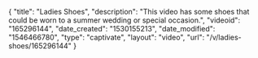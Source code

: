 {
    "title": "Ladies Shoes",
    "description": "This video has some shoes that could be worn to a summer wedding or special occasion.",
    "videoid": "165296144",
    "date_created": "1530155213",
    "date_modified": "1546466780",
    "type": "captivate",
    "layout": "video",
    "url": "\/v\/ladies-shoes\/165296144"
}